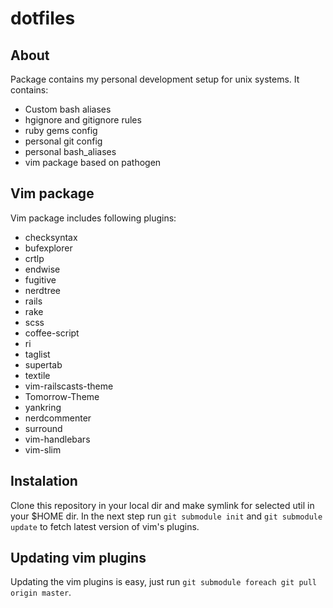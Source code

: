 dotfiles
========

About
-----

Package contains my personal development setup for unix systems.
It contains:

- Custom bash aliases
- hgignore and gitignore rules
- ruby gems config
- personal git config
- personal bash_aliases
- vim package based on pathogen

Vim package
-----------

Vim package includes following plugins:

- checksyntax
- bufexplorer
- crtlp
- endwise
- fugitive
- nerdtree
- rails
- rake
- scss
- coffee-script
- ri
- taglist
- supertab
- textile
- vim-railscasts-theme
- Tomorrow-Theme
- yankring
- nerdcommenter
- surround
- vim-handlebars
- vim-slim

Instalation
-----------

Clone this repository in your local dir and make symlink for selected util in your $HOME dir.
In the next step run `git submodule init` and `git submodule update` to fetch latest version of vim's plugins.

Updating vim plugins
--------------------

Updating the vim plugins is easy, just run `git submodule foreach git pull origin master`.
